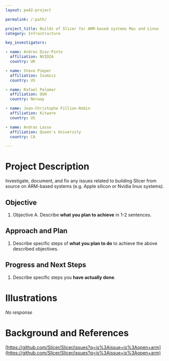 ```yaml
---
layout: pw42-project

permalink: /:path/

project_title: Builds of Slicer for ARM-based systems Mac and Linux
category: Infrastructure

key_investigators:

- name: Andres Diaz-Pinto
  affiliation: NVIDIA
  country: UK

- name: Steve Pieper
  affiliation: Isomics
  country: US

- name: Rafael Palomar
  affiliation: OUH
  country: Norway

- name: Jean-Christophe Fillion-Robin
  affiliation: Kitware
  country: US

- name: Andras Lasso
  affiliation: Queen's University
  country: CA

---
```


# Project Description

<!-- Add a short paragraph describing the project. -->


Investigate, document, and fix any issues related to building Slicer from source on ARM-based systems (e.g. Apple silicon or Nvidia linux systems).



## Objective

<!-- Describe here WHAT you would like to achieve (what you will have as end result). -->


1. Objective A. Describe **what you plan to achieve** in 1-2 sentences.




## Approach and Plan

<!-- Describe here HOW you would like to achieve the objectives stated above. -->


1. Describe specific steps of **what you plan to do** to achieve the above described objectives.




## Progress and Next Steps

<!-- Update this section as you make progress, describing of what you have ACTUALLY DONE.
     If there are specific steps that you could not complete then you can describe them here, too. -->


1. Describe specific steps you **have actually done**.




# Illustrations

<!-- Add pictures and links to videos that demonstrate what has been accomplished. -->


_No response_



# Background and References

<!-- If you developed any software, include link to the source code repository.
     If possible, also add links to sample data, and to any relevant publications. -->


[https://github.com/Slicer/Slicer/issues?q=is%3Aissue+is%3Aopen+arm](https://github.com/Slicer/Slicer/issues?q=is%3Aissue+is%3Aopen+arm)

